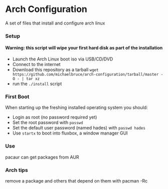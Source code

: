 # Arch Configuration

A set of files that install and configure arch linux

### Setup

#### Warning: this script will wipe your first hard disk as part of the installation
- Launch the Arch Linux boot iso via USB/CD/DVD
- Connect to the internet
- Download this repository as a tarball `wget https://github.com/michaelbruce/arch-configuration/tarball/master -O - | tar xz`
- run the `./install` script

### First Boot

When starting up the freshing installed operating system you should:
- Login as root (no password required yet)
- Set the root password with `passwd`
- Set the default user password (named hades) with `passwd hades`
- Use `startx` to boot into fluxbox, a window manager GUI

### Use

pacaur can get packages from AUR

### Arch tips

remove a package and others that depend on them with pacman -Rc
